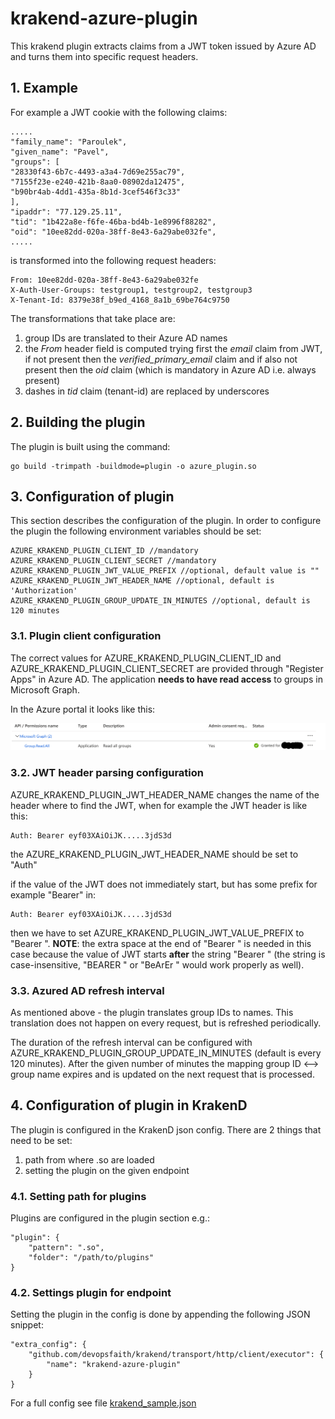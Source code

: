 # krakend-azure-plugin

This krakend plugin extracts claims from a JWT token issued by Azure AD and turns them into specific 
request headers.

## 1. Example

For example a JWT cookie with the following claims:

    .....
    "family_name": "Paroulek",
    "given_name": "Pavel",
    "groups": [
    "28330f43-6b7c-4493-a3a4-7d69e255ac79",
    "7155f23e-e240-421b-8aa0-08902da12475",
    "b90br4ab-4dd1-435a-8b1d-3cef546f3c33"
    ],
    "ipaddr": "77.129.25.11", 
    "tid": "1b422a8e-f6fe-46ba-bd4b-1e8996f88282",
    "oid": "10ee82dd-020a-38ff-8e43-6a29abe032fe",
    .....
    
is transformed into the following request headers:

    From: 10ee82dd-020a-38ff-8e43-6a29abe032fe
    X-Auth-User-Groups: testgroup1, testgroup2, testgroup3
    X-Tenant-Id: 8379e38f_b9ed_4168_8a1b_69be764c9750
    
The transformations that take place are:

1. group IDs are translated to their Azure AD names
2. the *From* header field is computed trying first the *email* claim from JWT, if not 
present then the *verified_primary_email* claim and if also not present 
then the *oid* claim (which is mandatory in Azure AD i.e. always present)
3. dashes in *tid* claim (tenant-id) are replaced by underscores

## 2. Building the plugin

The plugin is built using the command:

    go build -trimpath -buildmode=plugin -o azure_plugin.so

## 3. Configuration of plugin

This section describes the configuration of the plugin. In order to configure the plugin 
the following environment variables should be set:

    AZURE_KRAKEND_PLUGIN_CLIENT_ID //mandatory
    AZURE_KRAKEND_PLUGIN_CLIENT_SECRET //mandatory
    AZURE_KRAKEND_PLUGIN_JWT_VALUE_PREFIX //optional, default value is ""
    AZURE_KRAKEND_PLUGIN_JWT_HEADER_NAME //optional, default is 'Authorization'
    AZURE_KRAKEND_PLUGIN_GROUP_UPDATE_IN_MINUTES //optional, default is 120 minutes

### 3.1. Plugin client configuration
  
The correct values for AZURE_KRAKEND_PLUGIN_CLIENT_ID and AZURE_KRAKEND_PLUGIN_CLIENT_SECRET
are provided through "Register Apps" in Azure AD. 
The application **needs to have read access** to groups in Microsoft Graph.

In the Azure portal it looks like this:

![azuread-permissions](./permissions.png)

### 3.2. JWT header parsing configuration 

AZURE_KRAKEND_PLUGIN_JWT_HEADER_NAME changes the name of the header where to find the JWT, when
for example the JWT header is like this:

    Auth: Bearer eyf03XAiOiJK.....3jdS3d
the AZURE_KRAKEND_PLUGIN_JWT_HEADER_NAME should be set to "Auth"

if the value of the JWT does not immediately start, but has some prefix for example "Bearer" in:

    Auth: Bearer eyf03XAiOiJK.....3jdS3d

then we have to set AZURE_KRAKEND_PLUGIN_JWT_VALUE_PREFIX to "Bearer ". **NOTE**: the extra space 
at the end of "Bearer " is needed in this case because the value of JWT starts **after** the
string "Bearer " (the string is case-insensitive, "BEARER " or "BeArEr " would work properly as well).

### 3.3. Azured AD refresh interval 

As mentioned above - the plugin translates group IDs to names. This translation does not happen
on every request, but is refreshed periodically. 


The duration of the refresh interval can be
configured with AZURE_KRAKEND_PLUGIN_GROUP_UPDATE_IN_MINUTES (default is every 120 minutes). 
After the given number of minutes the mapping group ID <--> group name expires and is updated
on the next request that is processed.    

## 4. Configuration of plugin in KrakenD

The plugin is configured in the KrakenD json config. There are 2 things that need to be set:

1. path from where .so are loaded
2. setting the plugin on the given endpoint

### 4.1. Setting path for plugins

Plugins are configured in the plugin section e.g.: 

    "plugin": {
        "pattern": ".so",
        "folder": "/path/to/plugins"
    }
    
### 4.2. Settings plugin for endpoint

Setting the plugin in the config is done by appending the following JSON snippet:

    "extra_config": {
        "github.com/devopsfaith/krakend/transport/http/client/executor": {
            "name": "krakend-azure-plugin"
        }
    }    

For a full config see file [krakend_sample.json](krakend_sample.json)
